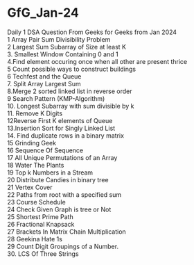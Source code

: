 # GfG_Jan-24
Daily 1 DSA Question From Geeks for Geeks from Jan 2024
<br> 1 Array Pair Sum Divisibility Problem <br> 2 Largest Sum Subarray of Size at least K <br> 3. Smallest Window Containing 0 and 1  <br> 4.Find element occuring once when all other are present thrice <br> 5 Count possible ways to construct buildings <br> 6 Techfest and the Queue <br> 7. Split Array Largest Sum <br> 8.Merge 2 sorted linked list in reverse order <br> 9 Search Pattern (KMP-Algorithm) <br> 10. Longest Subarray with sum divisible by k <br>11. Remove K Digits <br> 12Reverse First K elements of Queue <br> 13.Insertion Sort for Singly Linked List <br>14. Find duplicate rows in a binary matrix <br> 15 Grinding Geek <br> 16 Sequence Of Sequence <br> 17 All Unique Permutations of an Array <br> 18 Water The Plants <br> 19 Top k Numbers in a Stream <br> 20 Distribute Candies in binary tree <br> 21 Vertex Cover <br> 22 Paths from root with a specified sum <br> 23 Course Schedule <br> 24 Check Given Graph is tree or Not <br> 25 Shortest Prime Path <br> 26 Fractional Knapsack <br> 27 Brackets In Matrix Chain Multiplication <br> 28 Geekina Hate 1s
<br> 29 Count Digit Groupings of a Number. <br>30. LCS Of Three Strings





